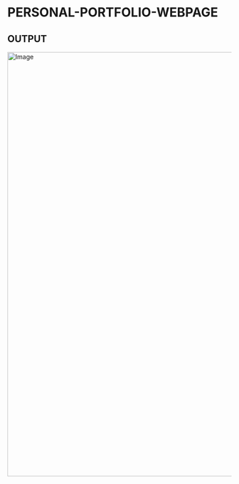 # PERSONAL-PORTFOLIO-WEBPAGE
## OUTPUT
<img width="1331" height="951" alt="Image" src="https://github.com/user-attachments/assets/cdbb0354-48c6-4809-9349-de402862599a" />

